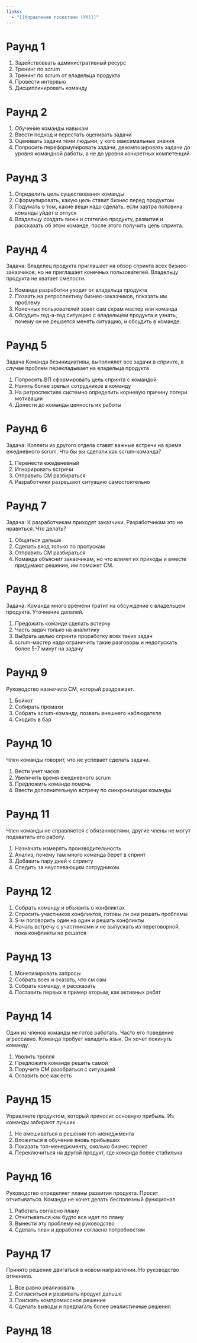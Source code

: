 ```yaml
---
links:
  - "[[Управление проектами (УК)]]"
---
```

# Раунд 1

1. Задействоввать административный ресурс
2. Тренинг по scrum
3. Тренинг по scrum от владельца продукта
4. Провести интервью
5. Дисциплинировать команду

# Раунд 2

1. Обучение команды навыкам
2. Ввести подход и перестать оценивать задачи
3. Оценивать задачи теми людьми, у кого максимальные знания
4. Попросить переформулировать задачи, декомпозировать задачи до уровня командной работы, а не до уровня конкретных компетенций

# Раунд 3

1. Определить цель существования команды
2. Сформулировать, какую цель ставит бизнес перед продуктом
3. Подумать о том, какие вещи надо сделать, если завтра половина команды уйдет в отпуск
4. Владельцу создать вижн и статегию продукту, развития и рассказать об этом команде, после этого получить цель спринта.
# Раунд 4
Задача: Владелец продукта приглашает на обзор спринта всех бизнес-заказчиков, но не приглашает конечных пользователей. Владельцу продукта не хватает смелости.
1. Команда разработки уходит от владельца продукта
2. Позвать на ретроспективу бизнес-заказчиков, показать им проблему
3. Конечных пользователей зовет сам скрам мастер или команда
4. Обсудить тед-а-тед ситуацию с владельцем продукта и узнать, почему он не решается менять ситуацию, и обсудить в команде.
# Раунд 5
Задача
Команда безинициативы, выполнялет все задачи в спринте, в случае проблем перекладывает на владельца продукта
1. Попросить ВП сформировать цель спринта с командой
2. Нанять более зрелых сотрудников в команду
3. На ретроспективе системно определить корневую причину потери мотивации
4. Донести до команды ценность их работы
# Раунд 6
Задача:
Коллеги из другого отдела ставят важные встречи на время ежедневного scrum. Что бы вы сделали как scrum-команда?
1. Перенести ежеденевный 
2. Игнорировать встречи
3. Отправить СМ разбираться
4. Разработчики разрешают ситуацию самостоятельно
# Раунд 7
Задача:
К разработчикам приходят заказчики. Разработчикам это не нравиться. Что делать?
1. Общаться дальше
2. Сделать вход только по пропускам
3. Отправить СМ разбираться
4. Команда объяснит заказчикам, но что влияет их приходы и вместе придумают решение, им поможет СМ.
# Раунд 8
Задача:
Команда много времени тратит на обсуждение с владельцем продукта. Уточнение делалей.
1. Предожить команде сделать встерчу
2. Часть задач только на аналитику
3. Выбрать целью спринта проработку всех таких задач
4. scrum-мастер надо ограничить такие разговоры и недопускать более 5-7 минут на задачу
# Раунд 9
Руководство назначило CМ, который раздражает.
1. Бойкот
2. Собирать промахи
3. Собрать scrum-команду, позвать внешнего наблюдателя
4. Сходить в бар
# Раунд 10
Член команды говорит, что не успевает сделать задачи.
1. Вести учет часов
2. Увеличить время ежедневного scrum
3. Предложить команде помочь
4. Ввести дополнительную встречу по синхронизации команды
# Раунд 11
Член команды не справляется с обязанностями, другие члены не могут подхватить его работу.
1. Назначать измерять производительность
2. Анализ, почему там много команда берет в спринт
3. Добавить пару дней к спринту
4. Следить за неуспевающим сотрудником.
# Раунд 12
1. Собрать команду и объявить о конфликтах
2. Спросить участников конфликтов, готовы ли они решать проблемы
3. S-м поговорить один на один и решать конфликты
4. Начать встречу с участниками и не выпускать из переговорной, пока конфликты не решатся
# Раунд 13
1. Монетизировать запросы
2. Собрать всех и сказать, что см сам 
3. Собрать команду, и рассказать
4. Поставить первых в пример вторым, как активных ребят
# Раунд 14
Один из членов команды не готов работать. Часто его поведение агрессивно. Команда пробует наладить язык. Он хочет покинуть команду. 
1. Уволить тролля
2. Предложите команде решить самой
3. Поручите СМ разобраться с ситуацией
4. Оставить все как есть
# Раунд 15
Управляете продуктом, который приносит основную прибыль. Из команды забирают лучших
1. Не вмешиваться в решения топ-менеджмента
2. Вложиться в обучение вновь прибывших
3. Показать топ-менеджменту, сколько бизнес теряет
4. Переключиться на другой продукт, где команда более стабильна
# Раунд 16
Руководство определяет планы развития продукта. Просит отчитываться. Команда не хочет делать бесполезный функционал
1. Работать согласно плану
2. Отчитываться как будто все идет по плану
3. Вынести эту проблему на руководство
4. Сделать план и доработки согласно потребностям
# Раунд 17
Принято решение двигаться в новом направлении. Но руководство отменило.
1. Все равно реализовать
2. Согласиться и развивать продукт дальше
3. Поискать компромиссное решение
4. Сделать выводы и предлагать более реалистичные решения
# Раунд 18
